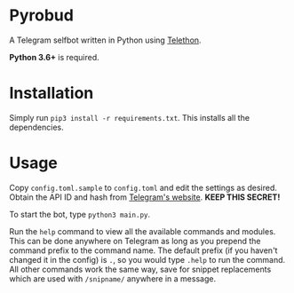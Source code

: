 # Pyrobud

A Telegram selfbot written in Python using [Telethon](https://github.com/LonamiWebs/Telethon).

**Python 3.6+** is required.

# Installation
Simply run `pip3 install -r requirements.txt`. This installs all the dependencies.

# Usage
Copy `config.toml.sample` to `config.toml` and edit the settings as desired.
Obtain the API ID and hash from [Telegram's website](https://my.telegram.org/apps).
**KEEP THIS SECRET!**

To start the bot, type `python3 main.py`.

Run the `help` command to view all the available commands and modules. This can
be done anywhere on Telegram as long as you prepend the command prefix to the
command name. The default prefix (if you haven't changed it in the config) is
`.`, so you would type `.help` to run the command. All other commands work the
same way, save for snippet replacements which are used with `/snipname/`
anywhere in a message.
